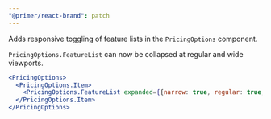 ```yaml
---
"@primer/react-brand": patch
---
```


Adds responsive toggling of feature lists in the `PricingOptions` component. 

`PricingOptions.FeatureList` can now be collapsed at regular and wide viewports.

```jsx
<PricingOptions>
  <PricingOptions.Item>
    <PricingOptions.FeatureList expanded={{narrow: true, regular: true, wide: true}} />
  </PricingOptions.Item>
</PricingOptions>
```
